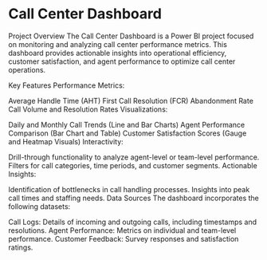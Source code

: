 # Call Center Dashboard
Project Overview
The Call Center Dashboard is a Power BI project focused on monitoring and analyzing call center performance metrics. This dashboard provides actionable insights into operational efficiency, customer satisfaction, and agent performance to optimize call center operations.

Key Features
Performance Metrics:

Average Handle Time (AHT)
First Call Resolution (FCR)
Abandonment Rate
Call Volume and Resolution Rates
Visualizations:

Daily and Monthly Call Trends (Line and Bar Charts)
Agent Performance Comparison (Bar Chart and Table)
Customer Satisfaction Scores (Gauge and Heatmap Visuals)
Interactivity:

Drill-through functionality to analyze agent-level or team-level performance.
Filters for call categories, time periods, and customer segments.
Actionable Insights:

Identification of bottlenecks in call handling processes.
Insights into peak call times and staffing needs.
Data Sources
The dashboard incorporates the following datasets:

Call Logs: Details of incoming and outgoing calls, including timestamps and resolutions.
Agent Performance: Metrics on individual and team-level performance.
Customer Feedback: Survey responses and satisfaction ratings.
